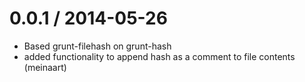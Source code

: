 0.0.1 / 2014-05-26 
==================

  * Based grunt-filehash on grunt-hash
  * added functionality to append hash as a comment to file contents (meinaart)
